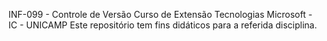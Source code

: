 INF-099 - Controle de Versão 
Curso de Extensão Tecnologias Microsoft - IC - UNICAMP
Este repositório tem fins didáticos para a referida disciplina.
